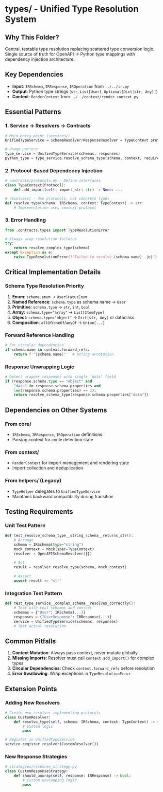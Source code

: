 # types/ - Unified Type Resolution System

## Why This Folder?
Central, testable type resolution replacing scattered type conversion logic. Single source of truth for OpenAPI → Python type mappings with dependency injection architecture.

## Key Dependencies
- **Input**: `IRSchema`, `IRResponse`, `IROperation` from `../../ir.py`
- **Output**: Python type strings (`str`, `List[User]`, `Optional[Dict[str, Any]]`)
- **Context**: `RenderContext` from `../../context/render_context.py`

## Essential Patterns

### 1. Service → Resolvers → Contracts
```python
# Main entry point (services/)
UnifiedTypeService → SchemaResolver/ResponseResolver → TypeContext protocol

# Usage pattern
type_service = UnifiedTypeService(schemas, responses)
python_type = type_service.resolve_schema_type(schema, context, required=True)
```

### 2. Protocol-Based Dependency Injection
```python
# contracts/protocols.py - Define interfaces
class TypeContext(Protocol):
    def add_import(self, import_str: str) -> None: ...

# resolvers/ - Use protocols, not concrete types
def resolve_type(schema: IRSchema, context: TypeContext) -> str:
    # Implementation uses context protocol
```

### 3. Error Handling
```python
from .contracts.types import TypeResolutionError

# Always wrap resolution failures
try:
    return resolve_complex_type(schema)
except Exception as e:
    raise TypeResolutionError(f"Failed to resolve {schema.name}: {e}")
```

## Critical Implementation Details

### Schema Type Resolution Priority
1. **Enum**: `schema.enum` → `UserStatusEnum`
2. **Named Reference**: `schema.type` as schema name → `User`
3. **Primitive**: `schema.type` → `str`, `int`, `bool`
4. **Array**: `schema.type="array"` → `List[ItemType]`
5. **Object**: `schema.type="object"` → `Dict[str, Any]` or dataclass
6. **Composition**: `allOf`/`oneOf`/`anyOf` → `Union[...]`

### Forward Reference Handling
```python
# For circular dependencies
if schema.name in context.forward_refs:
    return f'"{schema.name}"'  # String annotation
```

### Response Unwrapping Logic
```python
# Detect wrapper responses with single 'data' field
if (response.schema.type == "object" and 
    "data" in response.schema.properties and 
    len(response.schema.properties) == 1):
    return resolve_schema_type(response.schema.properties["data"])
```

## Dependencies on Other Systems

### From core/
- `IRSchema`, `IRResponse`, `IROperation` definitions
- Parsing context for cycle detection state

### From context/
- `RenderContext` for import management and rendering state
- Import collection and deduplication

### From helpers/ (Legacy)
- `TypeHelper` delegates to `UnifiedTypeService`
- Maintains backward compatibility during transition

## Testing Requirements

### Unit Test Pattern
```python
def test_resolve_schema_type__string_schema__returns_str():
    # Arrange
    schema = IRSchema(type="string")
    mock_context = Mock(spec=TypeContext)
    resolver = OpenAPISchemaResolver({})
    
    # Act
    result = resolver.resolve_type(schema, mock_context)
    
    # Assert
    assert result == "str"
```

### Integration Test Pattern
```python
def test_type_service__complex_schema__resolves_correctly():
    # Test with real schemas and context
    schemas = {"User": IRSchema(...)}
    responses = {"UserResponse": IRResponse(...)}
    service = UnifiedTypeService(schemas, responses)
    # Test actual resolution
```

## Common Pitfalls

1. **Context Mutation**: Always pass context, never mutate globally
2. **Missing Imports**: Resolver must call `context.add_import()` for complex types
3. **Circular Dependencies**: Check `context.forward_refs` before resolution
4. **Error Swallowing**: Wrap exceptions in `TypeResolutionError`

## Extension Points

### Adding New Resolvers
```python
# Create new resolver implementing protocols
class CustomResolver:
    def resolve_type(self, schema: IRSchema, context: TypeContext) -> str:
        # Custom logic
        pass

# Register in UnifiedTypeService
service.register_resolver(CustomResolver())
```

### New Response Strategies
```python
# strategies/response_strategy.py
class CustomResponseStrategy:
    def should_unwrap(self, response: IRResponse) -> bool:
        # Custom unwrapping logic
        pass
```